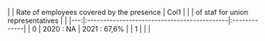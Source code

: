 |    | Rate of employees covered by the presence   | Col1         |
|    | of staf for union representatives           |              |
|---:|:--------------------------------------------|:-------------|
|  0 | 2020 : NA                                   | 2021 : 67,6% |
|  1 |                                             |              |